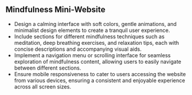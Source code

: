 ## Mindfulness Mini-Website
- Design a calming interface with soft colors, gentle animations, and minimalist design elements to create a tranquil user experience.
- Include sections for different mindfulness techniques such as meditation, deep breathing exercises, and relaxation tips, each with concise descriptions and accompanying visual aids.
- Implement a navigation menu or scrolling interface for seamless exploration of mindfulness content, allowing users to easily navigate between different sections.
- Ensure mobile responsiveness to cater to users accessing the website from various devices, ensuring a consistent and enjoyable experience across all screen sizes.
